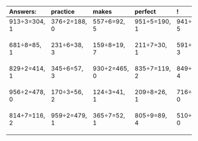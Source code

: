 | Answers: | practice | makes | perfect | ! |
| :--- | :--- | :--- | :--- | :--- |
| 913÷3=304, 1 | 376÷2=188, 0 | 557÷6=92, 5 | 951÷5=190, 1 | 941÷9=104, 5 | 
|   |   |   |   |   | 
|   |   |   |   |   | 
|   |   |   |   |   | 
| 681÷8=85, 1 | 231÷6=38, 3 | 159÷8=19, 7 | 211÷7=30, 1 | 591÷7=84, 3 | 
|   |   |   |   |   | 
|   |   |   |   |   | 
|   |   |   |   |   | 
| 829÷2=414, 1 | 345÷6=57, 3 | 930÷2=465, 0 | 835÷7=119, 2 | 849÷5=169, 4 | 
|   |   |   |   |   | 
|   |   |   |   |   | 
|   |   |   |   |   | 
| 956÷2=478, 0 | 170÷3=56, 2 | 124÷3=41, 1 | 209÷8=26, 1 | 716÷2=358, 0 | 
|   |   |   |   |   | 
|   |   |   |   |   | 
|   |   |   |   |   | 
| 814÷7=116, 2 | 959÷2=479, 1 | 365÷7=52, 1 | 805÷9=89, 4 | 510÷3=170, 0 | 
|   |   |   |   |   | 
|   |   |   |   |   | 
|   |   |   |   |   | 
